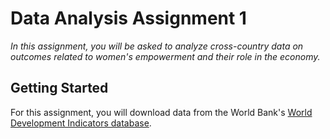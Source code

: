 # Data Analysis Assignment 1

_In this assignment, you will be asked to analyze cross-country data on outcomes related to women's empowerment and their role in the economy._

## Getting Started

For this assignment, you will download data from the 
World Bank's [World Development Indicators database](https://databank.worldbank.org/source/world-development-indicators).
